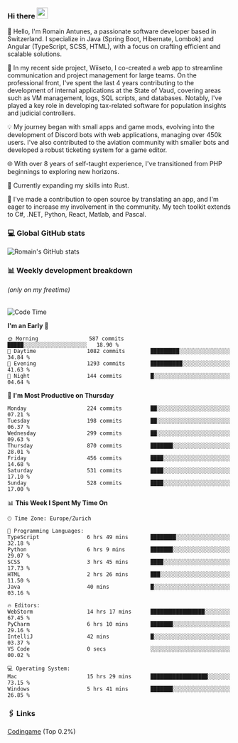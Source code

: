 ### Hi there <img src="https://media.giphy.com/media/hvRJCLFzcasrR4ia7z/giphy.gif" width="25px" height="25px">

👋 Hello, I'm Romain Antunes, a passionate software developer based in Switzerland. I specialize in Java (Spring Boot, Hibernate, Lombok) and Angular (TypeScript, SCSS, HTML), with a focus on crafting efficient and scalable solutions.

🚀 In my recent side project, Wiiseto, I co-created a web app to streamline communication and project management for large teams. On the professional front, I've spent the last 4 years contributing to the development of internal applications at the State of Vaud, covering areas such as VM management, logs, SQL scripts, and databases. Notably, I've played a key role in developing tax-related software for population insights and judicial controllers.

💡 My journey began with small apps and game mods, evolving into the development of Discord bots with web applications, managing over 450k users. I've also contributed to the aviation community with smaller bots and developed a robust ticketing system for a game editor.

🌐 With over 8 years of self-taught experience, I've transitioned from PHP beginnings to exploring new horizons.

🌱 Currently expanding my skills into Rust.

🤝 I've made a contribution to open source by translating an app, and I'm eager to increase my involvement in the community. My tech toolkit extends to C#, .NET, Python, React, Matlab, and Pascal.



### 💻 Global GitHub stats
![Romain's GitHub stats](https://github-readme-streak-stats.herokuapp.com/?user=romainantunes&theme=dark)


### 📊 Weekly development breakdown 
###### *(only on my freetime)*

<!--START_SECTION:wakastats-->
![Code Time](http://img.shields.io/badge/Code%20Time-1%2C537%20hrs%2014%20mins-blue)

**I'm an Early 🐤** 

```text
🌞 Morning                587 commits         █████░░░░░░░░░░░░░░░░░░░░   18.90 % 
🌆 Daytime                1082 commits        █████████░░░░░░░░░░░░░░░░   34.84 % 
🌃 Evening                1293 commits        ██████████░░░░░░░░░░░░░░░   41.63 % 
🌙 Night                  144 commits         █░░░░░░░░░░░░░░░░░░░░░░░░   04.64 % 
```
📅 **I'm Most Productive on Thursday** 

```text
Monday                   224 commits         ██░░░░░░░░░░░░░░░░░░░░░░░   07.21 % 
Tuesday                  198 commits         ██░░░░░░░░░░░░░░░░░░░░░░░   06.37 % 
Wednesday                299 commits         ██░░░░░░░░░░░░░░░░░░░░░░░   09.63 % 
Thursday                 870 commits         ███████░░░░░░░░░░░░░░░░░░   28.01 % 
Friday                   456 commits         ████░░░░░░░░░░░░░░░░░░░░░   14.68 % 
Saturday                 531 commits         ████░░░░░░░░░░░░░░░░░░░░░   17.10 % 
Sunday                   528 commits         ████░░░░░░░░░░░░░░░░░░░░░   17.00 % 
```


📊 **This Week I Spent My Time On** 

```text
🕑︎ Time Zone: Europe/Zurich

💬 Programming Languages: 
TypeScript               6 hrs 49 mins       ████████░░░░░░░░░░░░░░░░░   32.18 % 
Python                   6 hrs 9 mins        ███████░░░░░░░░░░░░░░░░░░   29.07 % 
SCSS                     3 hrs 45 mins       ████░░░░░░░░░░░░░░░░░░░░░   17.73 % 
HTML                     2 hrs 26 mins       ███░░░░░░░░░░░░░░░░░░░░░░   11.50 % 
Java                     40 mins             █░░░░░░░░░░░░░░░░░░░░░░░░   03.16 % 

🔥 Editors: 
WebStorm                 14 hrs 17 mins      █████████████████░░░░░░░░   67.45 % 
PyCharm                  6 hrs 10 mins       ███████░░░░░░░░░░░░░░░░░░   29.16 % 
IntelliJ                 42 mins             █░░░░░░░░░░░░░░░░░░░░░░░░   03.37 % 
VS Code                  0 secs              ░░░░░░░░░░░░░░░░░░░░░░░░░   00.02 % 

💻 Operating System: 
Mac                      15 hrs 29 mins      ██████████████████░░░░░░░   73.15 % 
Windows                  5 hrs 41 mins       ███████░░░░░░░░░░░░░░░░░░   26.85 % 
```


<!--END_SECTION:wakastats-->

### 🖇 Links

[Codingame](https://www.codingame.com/profile/defc3ee5279aecc1bb6114e1f994ea9b3325423) (Top 0.2%)
